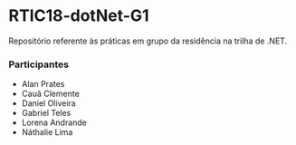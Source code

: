# RTIC18-dotNet-G1
Repositório referente às práticas em grupo da residência na trilha de .NET.

### Participantes
- Alan Prates
- Cauã Clemente
- Daniel Oliveira
- Gabriel Teles
- Lorena Andrande
- Náthalie Lima